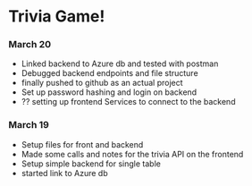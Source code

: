 # Trivia Game!

### March 20

- Linked backend to Azure db and tested with postman
- Debugged backend endpoints and file structure
- finally pushed to github as an actual project
- Set up password hashing and login on backend
- ?? setting up frontend Services to connect to the backend

### March 19

- Setup files for front and backend
- Made some calls and notes for the trivia API on the frontend
- Setup simple backend for single table
- started link to Azure db
